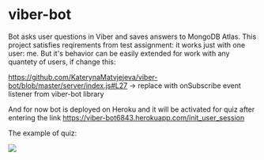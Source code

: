 # viber-bot

Bot asks user questions in Viber and saves answers to MongoDB Atlas. This project satisfies reqirements from test assignment:
it works just with one user: me. But it's behavior can be easily extended for work with any quantety of users, if change this:

https://github.com/KaterynaMatvjejeva/viber-bot/blob/master/server/index.js#L27 -> replace with onSubscribe event listener from viber-bot library

And for now bot is deployed on Heroku and it will be activated for quiz after entering the link https://viber-bot6843.herokuapp.com/init_user_session

The example of quiz:


![](video_2020-04-16_15-44-58.gif)
